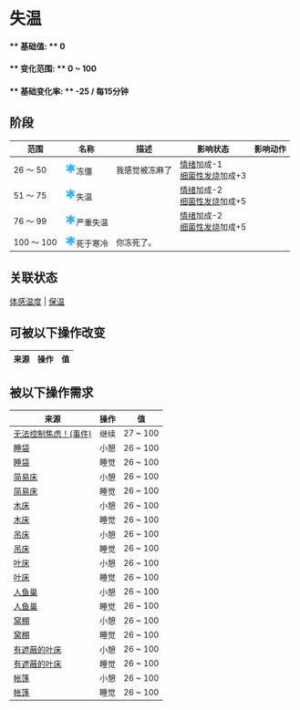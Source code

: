 # 失温  
>   
  
#### ** 基础值: ** 0   
#### ** 变化范围: ** 0 ~ 100  
#### ** 基础变化率: ** -25 / 每15分钟  
## 阶段  
范围  |  名称  |  描述  |  影响状态  |  影响动作  
----  |  ----  |  ----  |  ----  |  ----  
26 ～ 50  |  <img decoding="async" src="Sprite/Snowflake.png" href="a.md" style="max-width:20px;max-height:20px;">冻僵  |  我感觉被冻麻了  |  [情绪](Morale.md)加成-1<br>[细菌性发烧](BacteriaFever.md)加成+3  |    
51 ～ 75  |  <img decoding="async" src="Sprite/Snowflake.png" href="a.md" style="max-width:20px;max-height:20px;">失温  |    |  [情绪](Morale.md)加成-2<br>[细菌性发烧](BacteriaFever.md)加成+5  |    
76 ～ 99  |  <img decoding="async" src="Sprite/Snowflake.png" href="a.md" style="max-width:20px;max-height:20px;">严重失温  |    |  [情绪](Morale.md)加成-2<br>[细菌性发烧](BacteriaFever.md)加成+5  |    
100 ～ 100  |  <img decoding="async" src="Sprite/Snowflake.png" href="a.md" style="max-width:20px;max-height:20px;">死于寒冷  |  你冻死了。  |    |    
## 关联状态  
[体感温度](TemperaturePerceived.md)  |  [保温](InsulationCold.md)  
## 可被以下操作改变  
来源  |  操作  |  值  
----  |  ----  |  ----  
## 被以下操作需求  
来源  |  操作  |  值  
----  |  ----  |  ----  
[无法控制焦虑！(事件)](Event_AnxietyAttack.md)  |  继续  |  27 ~ 100  
[睡袋](BedRoll.md)  |  小憩  |  26 ~ 100  
[睡袋](BedRoll.md)  |  睡觉  |  26 ~ 100  
[简易床](BedRustic.md)  |  小憩  |  26 ~ 100  
[简易床](BedRustic.md)  |  睡觉  |  26 ~ 100  
[木床](BedWooden.md)  |  小憩  |  26 ~ 100  
[木床](BedWooden.md)  |  睡觉  |  26 ~ 100  
[吊床](Hammock.md)  |  小憩  |  26 ~ 100  
[吊床](Hammock.md)  |  睡觉  |  26 ~ 100  
[叶床](LeafBed.md)  |  小憩  |  26 ~ 100  
[叶床](LeafBed.md)  |  睡觉  |  26 ~ 100  
[人鱼巢](MermaidNest.md)  |  小憩  |  26 ~ 100  
[人鱼巢](MermaidNest.md)  |  睡觉  |  26 ~ 100  
[窝棚](Shelter.md)  |  小憩  |  26 ~ 100  
[窝棚](Shelter.md)  |  睡觉  |  26 ~ 100  
[有遮蔽的叶床](ShelteredLeafBed.md)  |  小憩  |  26 ~ 100  
[有遮蔽的叶床](ShelteredLeafBed.md)  |  睡觉  |  26 ~ 100  
[帐篷](TentDeployed.md)  |  小憩  |  26 ~ 100  
[帐篷](TentDeployed.md)  |  睡觉  |  26 ~ 100  
